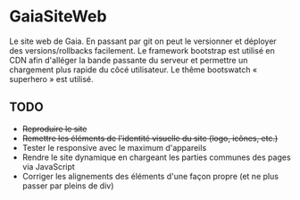 # GaiaSiteWeb
Le site web de Gaia. En passant par git on peut le versionner et déployer des versions/rollbacks facilement.
Le framework bootstrap est utilisé en CDN afin d'alléger la bande passante du serveur et permettre un chargement plus rapide du côcé utilisateur. Le thême bootswatch « superhero » est utilisé.

## TODO

* ~~Reproduire le site~~
* ~~Remettre les éléments de l'identité visuelle du site (logo, icônes, etc.)~~
* Tester le responsive avec le maximum d'appareils
* Rendre le site dynamique en chargeant les parties communes des pages via JavaScript
* Corriger les alignements des éléments d'une façon propre (et ne plus passer par pleins de div)
